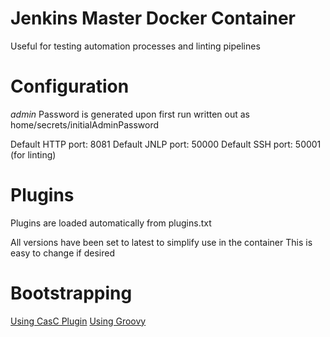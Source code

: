 # Jenkins Master Docker Container

Useful for testing automation processes and linting pipelines

# Configuration

*admin* Password is generated upon first run
written out as home/secrets/initialAdminPassword

Default HTTP port: 8081
Default JNLP port: 50000
Default SSH port: 50001 (for linting)

# Plugins

Plugins are loaded automatically from plugins.txt

All versions have been set to latest to simplify use in the container
This is easy to change if desired

# Bootstrapping

[Using CasC Plugin](https://github.com/jenkinsci/configuration-as-code-plugin)
[Using Groovy](https://github.com/edx/jenkins-configuration)
